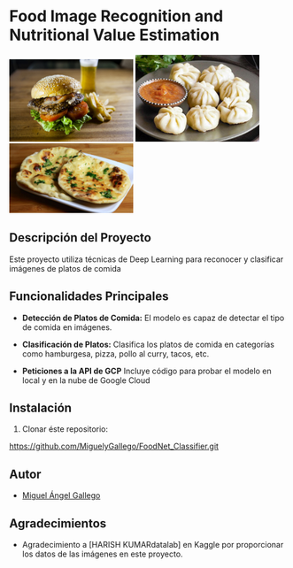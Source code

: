 # Food Image Recognition and Nutritional Value Estimation

<img  src="https://github.com/MiguelyGallego/FoodNet_Classifier/blob/main/example_images/burguer.jpg" alt="Example Image burguer" width="224"/> <img src="https://github.com/MiguelyGallego/FoodNet_Classifier/blob/main/example_images/momos.jpg" alt="Example Image momos" width="224"/> <img src="https://github.com/MiguelyGallego/FoodNet_Classifier/blob/main/example_images/butter_naan.jpg" alt="Example butter_naan" width="224"/>

## Descripción del Proyecto

Este proyecto utiliza técnicas de Deep Learning para reconocer y clasificar imágenes de platos de comida

## Funcionalidades Principales

- **Detección de Platos de Comida:** El modelo es capaz de detectar el tipo de comida en imágenes.

- **Clasificación de Platos:** Clasifica los platos de comida en categorías como hamburgesa, pizza, pollo al curry, tacos, etc.

- **Peticiones a la API de GCP** Incluye código para probar el modelo en local y en la nube de Google Cloud

## Instalación

1. Clonar éste repositorio:

https://github.com/MiguelyGallego/FoodNet_Classifier.git


## Autor

- [Miguel Ángel Gallego](https://github.com/MiguelyGallego)

## Agradecimientos

- Agradecimiento a [HARISH KUMARdatalab] en Kaggle por proporcionar los datos de las imágenes en este proyecto.
